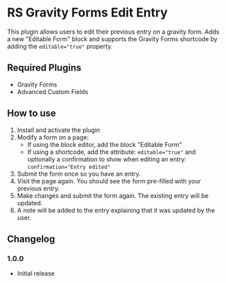 # RS Gravity Forms Edit Entry

This plugin allows users to edit their previous entry on a gravity form. Adds a new "Editable Form" block and supports the Gravity Forms shortcode by adding the <code>editable="true"</code> property.

## Required Plugins

* Gravity Forms
* Advanced Custom Fields

## How to use

1. Install and activate the plugin
2. Modify a form on a page:
   * If using the block editor, add the block "Editable Form"
   * If using a shortcode, add the attribute: `editable="true"` and optionally a confirmation to show when editing an entry: `confirmation="Entry edited"`
3. Submit the form once so you have an entry.
4. Visit the page again. You should see the form pre-filled with your previous entry.
5. Make changes and submit the form again. The existing entry will be updated.
6. A note will be added to the entry explaining that it was updated by the user.

## Changelog

### 1.0.0

* Initial release
